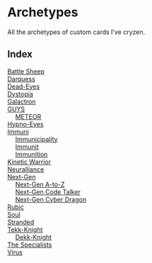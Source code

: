 # Archetypes

All the archetypes of custom cards I’ve cryzen.


## Index

[Battle Sheep](Battle%20Sheep.md)  
[Darquess](Darquess.md)  
[Dead-Eyes](Dead-Eyes.md)  
[Dystopia](Dystopia.md)  
[Galactron](Galactron.md)  
[GUYS](GUYS.md)  
&emsp; [METEOR](METEOR.md)  
[Hypno-Eyes](Hypno-Eyes.md)  
[Immuni](Immuni.md)  
&emsp; [Immunicipality](Immunicipality.md)  
&emsp; [Immunit](Immunit.md)  
&emsp; [Immunition](Immunition.md)  
[Kinetic Warrior](Kinetic%20Warrior.md)  
[Neuralliance](Neuralliance.md)  
[Next-Gen](Next-Gen.md)  
&emsp; [Next-Gen A-to-Z](Next-Gen%20A-to-Z.md)  
&emsp; [Next-Gen Code Talker](Next-Gen%20Code%20Talker.md)  
&emsp; [Next-Gen Cyber Dragon](Next-Gen%20Cyber%20Dragon.md)  
[Rubic](Rubic.md)  
[Soul](Soul.md)  
[Stranded](Stranded.md)  
[Tekk-Knight](Tekk-Knight.md)  
&emsp; [Dekk-Knight](Dekk-Knight.md)  
[The Specialists](The%20Specialists.md)  
[Virus](Virus.md)  
